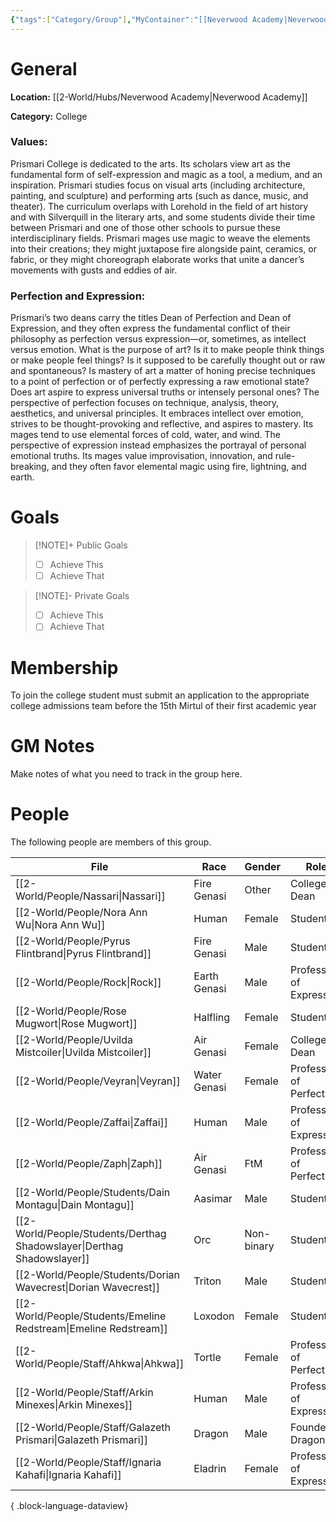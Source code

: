 ```yaml
---
{"tags":["Category/Group"],"MyContainer":"[[Neverwood Academy|Neverwood Academy]]","MyCategory":"College","image":"map-1.3.jpg","obsidianUIMode":"preview","faction":null,"primary_contact":null,"founder":["Galazeth Prismari"],"deans":["Uvilda Mistcoiler","Nassari"],"staff":["Veyran","Zaffai","Arkin Minexes","Ahkwa","Ignaria Kahfi","Rock","Zeph"],"dg-publish":true,"dg-path":"World/Groups/Colleges/Prismari College.md","permalink":"/world/groups/colleges/prismari-college/","dgPassFrontmatter":true,"updated":"2025-09-29T13:20:04.000+01:00"}
---
```



# General

**Location:** [[2-World/Hubs/Neverwood Academy\|Neverwood Academy]]

**Category:** College
### Values: 
Prismari College is dedicated to the arts. Its scholars view art as the fundamental form of self-expression and magic as a tool, a medium, and an inspiration. Prismari studies focus on visual arts (including architecture, painting, and sculpture) and performing arts (such as dance, music, and theater). The curriculum overlaps with Lorehold in the field of art history and with Silverquill in the literary arts, and some students divide their time between Prismari and one of those other schools to pursue these interdisciplinary fields. Prismari mages use magic to weave the elements into their creations; they might juxtapose fire alongside paint, ceramics, or fabric, or they might choreograph elaborate works that unite a dancer’s movements with gusts and eddies of air.

### Perfection and Expression: 
Prismari’s two deans carry the titles Dean of Perfection and Dean of Expression, and they often express the fundamental conflict of their philosophy as perfection versus expression—or, sometimes, as intellect versus emotion. What is the purpose of art? Is it to make people think things or make people feel things? Is it supposed to be carefully thought out or raw and spontaneous? Is mastery of art a matter of honing precise techniques to a point of perfection or of perfectly expressing a raw emotional state? Does art aspire to express universal truths or intensely personal ones?
The perspective of perfection focuses on technique, analysis, theory, aesthetics, and universal principles. It embraces intellect over emotion, strives to be thought-provoking and reflective, and aspires to mastery. Its mages tend to use elemental forces of cold, water, and wind.
The perspective of expression instead emphasizes the portrayal of personal emotional truths. Its mages value improvisation, innovation, and rule-breaking, and they often favor elemental magic using fire, lightning, and earth.

# Goals

> [!NOTE]+ Public Goals
> - [ ] Achieve This
> - [ ] Achieve That

> [!NOTE]- Private Goals
> - [ ] Achieve This
> - [ ] Achieve That

# Membership
To join the college student must submit an application to the appropriate college admissions team before the 15th Mirtul of their first academic year

# GM Notes

Make notes of what you need to track in the group here. 


# People

The following people are members of this group.  


| File                                                                      | Race         | Gender     | Role                    |
| ------------------------------------------------------------------------- | ------------ | ---------- | ----------------------- |
| [[2-World/People/Nassari\|Nassari]]                                    | Fire Genasi  | Other      | College Dean            |
| [[2-World/People/Nora Ann Wu\|Nora Ann Wu]]                            | Human        | Female     | Student                 |
| [[2-World/People/Pyrus Flintbrand\|Pyrus Flintbrand]]                  | Fire Genasi  | Male       | Student                 |
| [[2-World/People/Rock\|Rock]]                                          | Earth Genasi | Male       | Professor of Expression |
| [[2-World/People/Rose Mugwort\|Rose Mugwort]]                          | Halfling     | Female     | Student                 |
| [[2-World/People/Uvilda Mistcoiler\|Uvilda Mistcoiler]]                | Air Genasi   | Female     | College Dean            |
| [[2-World/People/Veyran\|Veyran]]                                      | Water Genasi | Female     | Professor of Perfection |
| [[2-World/People/Zaffai\|Zaffai]]                                      | Human        | Male       | Professor of Expression |
| [[2-World/People/Zaph\|Zaph]]                                          | Air Genasi   | FtM        | Professor of Perfection |
| [[2-World/People/Students/Dain Montagu\|Dain Montagu]]                 | Aasimar      | Male       | Student                 |
| [[2-World/People/Students/Derthag Shadowslayer\|Derthag Shadowslayer]] | Orc          | Non-binary | Student                 |
| [[2-World/People/Students/Dorian Wavecrest\|Dorian Wavecrest]]         | Triton       | Male       | Student                 |
| [[2-World/People/Students/Emeline Redstream\|Emeline Redstream]]       | Loxodon      | Female     | Student                 |
| [[2-World/People/Staff/Ahkwa\|Ahkwa]]                                  | Tortle       | Female     | Professor of Perfection |
| [[2-World/People/Staff/Arkin Minexes\|Arkin Minexes]]                  | Human        | Male       | Professor of Expression |
| [[2-World/People/Staff/Galazeth Prismari\|Galazeth Prismari]]          | Dragon       | Male       | Founder Dragon          |
| [[2-World/People/Staff/Ignaria Kahafi\|Ignaria Kahafi]]                | Eladrin      | Female     | Professor of Expression |

{ .block-language-dataview}
